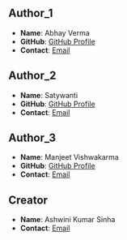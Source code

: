 ## Author_1
- **Name**: Abhay Verma
- **GitHub**: [GitHub Profile](https://github.com/abhayverma21)
- **Contact**: [Email](av.verma.abhay.21@gmail.com)

## Author_2
- **Name**: Satywanti
- **GitHub**: [GitHub Profile](https://github.com/Satywanti)
- **Contact**: [Email](satywantikundu@gmail.com)

## Author_3
- **Name**: Manjeet Vishwakarma
- **GitHub**: [GitHub Profile]()
- **Contact**: [Email]()

## Creator
- **Name**: Ashwini Kumar Sinha
- **Contact**: [Email](ashwini.sinha@efy.in)
